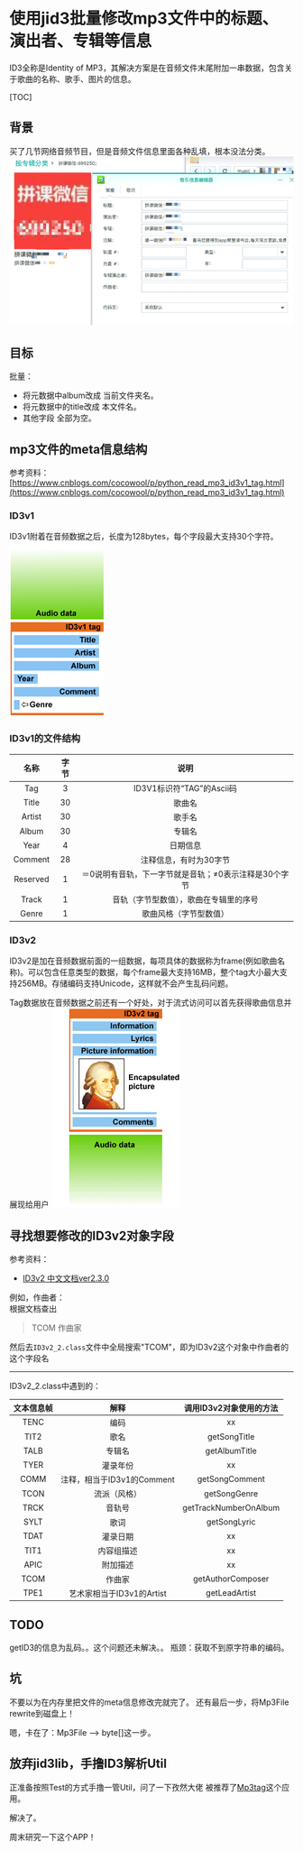 # 使用jid3批量修改mp3文件中的标题、演出者、专辑等信息
ID3全称是Identity of MP3，其解决方案是在音频文件末尾附加一串数据，包含关于歌曲的名称、歌手、图片的信息。

[TOC]

## 背景
买了几节网络音频节目，但是音频文件信息里面各种乱填，根本没法分类。
![垃圾广告](../../../image/zzzTest/png01.png)

## 目标
批量：
 - 将元数据中album改成 当前文件夹名。
 - 将元数据中的title改成 本文件名。
 - 其他字段 全部为空。

## mp3文件的meta信息结构
参考资料：[https://www.cnblogs.com/cocowool/p/python_read_mp3_id3v1_tag.html](https://www.cnblogs.com/cocowool/p/python_read_mp3_id3v1_tag.html)
### ID3v1
ID3v1附着在音频数据之后，长度为128bytes，每个字段最大支持30个字符。
![ID3v1](../../../image/zzzTest/ID3v1.png)

### ID3v1的文件结构
| 名称 | 字节 | 说明 |
| :------: | :------: | :------: |
| Tag | 3 | ID3V1标识符“TAG”的Ascii码 |
| Title | 30 | 歌曲名 |
| Artist | 30 | 歌手名 |
| Album | 30 | 专辑名 |
| Year | 4 | 日期信息 |
| Comment | 28 | 注释信息，有时为30字节 |
| Reserved | 1 | ＝0说明有音轨，下一字节就是音轨；≠0表示注释是30个字节 |
| Track | 1 | 音轨（字节型数值），歌曲在专辑里的序号 |
| Genre | 1 | 歌曲风格（字节型数值） |

### ID3v2
ID3v2是加在音频数据前面的一组数据，每项具体的数据称为frame(例如歌曲名称)。可以包含任意类型的数据，每个frame最大支持16MB，整个tag大小最大支持256MB。存储编码支持Unicode，这样就不会产生乱码问题。

Tag数据放在音频数据之前还有一个好处，对于流式访问可以首先获得歌曲信息并展现给用户
![ID3v2](../../../image/zzzTest/ID3v2.png)

## 寻找想要修改的ID3v2对象字段
参考资料：
 - [ID3v2 中文文档ver2.3.0](https://blog.csdn.net/cheetah023/article/details/52119864)

例如，作曲者：  
根据文档查出  
>TCOM    作曲家

然后去`ID3v2_2.class`文件中全局搜索"TCOM"，即为ID3v2这个对象中作曲者的这个字段名


---
ID3v2_2.class中遇到的：

| 文本信息帧 | 解释 | 调用ID3v2对象使用的方法 |
| :------: | :------: | :------: |
| TENC | 编码 | xx |
| TIT2 | 歌名 | getSongTitle |
| TALB | 专辑名 | getAlbumTitle |
| TYER | 灌录年份 | xx |
| COMM | 注释，相当于ID3v1的Comment | getSongComment |
| TCON | 流派（风格）| getSongGenre |
| TRCK | 音轨号 | getTrackNumberOnAlbum |
| SYLT | 歌词 | getSongLyric |
| TDAT | 灌录日期 | xx |
| TIT1 | 内容组描述 | xx |
| APIC | 附加描述 | xx |
| TCOM | 作曲家 | getAuthorComposer |
| TPE1 | 艺术家相当于ID3v1的Artist | getLeadArtist |


## TODO
getID3的信息为乱码。。这个问题还未解决。。
瓶颈：获取不到原字符串的编码。

## 坑
不要以为在内存里把文件的meta信息修改完就完了。
还有最后一步，将Mp3File rewrite到磁盘上！

嗯，卡在了：Mp3File --> byte[]这一步。

## 放弃jid3lib，手撸ID3解析Util

正准备按照Test的方式手撸一管Util，问了一下孜然大佬 被推荐了[Mp3tag](https://www.mp3tag.de/en/)这个应用。

解决了。

周末研究一下这个APP！